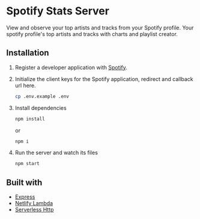 # Spotify Stats Server

View and observe your top artists and tracks from your Spotify profile.
Your spotify profile's top artists and tracks with charts and playlist creator.

## Installation

1. Register a developer application with [Spotify](https://developer.spotify.com/documentation/web-api/quick-start).

2. Initialize the client keys for the Spotify application, redirect and callback url here.

   ```bash
   cp .env.example .env
   ```

3. Install dependencies

   ```bash
   npm install
   ```

   or

   ```bash
   npm i
   ```

4. Run the server and watch its files

   ```bash
   npm start
   ```

## Built with

- [Express](https://expressjs.com/)
- [Netlify Lambda](https://github.com/netlify/netlify-lambda)
- [Serverless Http](https://github.com/dougmoscrop/serverless-http)
